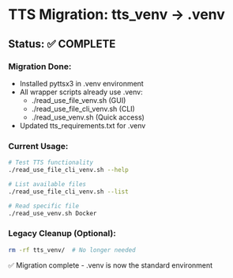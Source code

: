 # TTS Migration: tts_venv → .venv

## Status: ✅ COMPLETE

### Migration Done:
- Installed pyttsx3 in .venv environment
- All wrapper scripts already use .venv:
  - ./read_use_file_venv.sh (GUI)
  - ./read_use_file_cli_venv.sh (CLI)
  - ./read_use_venv.sh (Quick access)
- Updated tts_requirements.txt for .venv

### Current Usage:
```bash
# Test TTS functionality
./read_use_file_cli_venv.sh --help

# List available files
./read_use_file_cli_venv.sh --list

# Read specific file
./read_use_venv.sh Docker
```

### Legacy Cleanup (Optional):
```bash
rm -rf tts_venv/  # No longer needed
```

✅ Migration complete - .venv is now the standard environment
